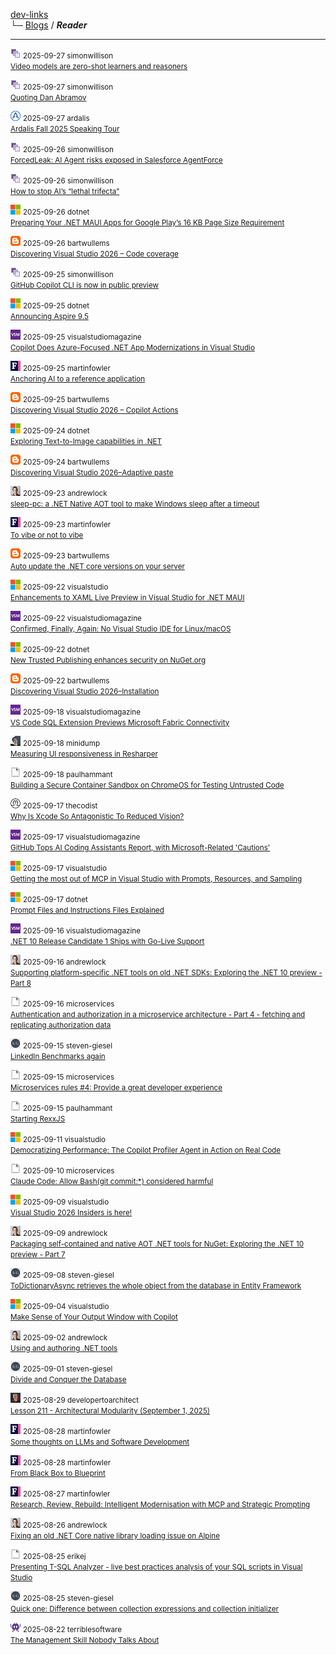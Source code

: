 
[dev-links](../README.md#content)  
└─ [Blogs](../README.md#blogs) / ***Reader***  

* * *

![icon](../favicons/simonwillison.png) <small>2025-09-27 simonwillison</small>  
<small>[Video models are zero-shot learners and reasoners](https://simonwillison.net/2025/Sep/27/video-models-are-zero-shot-learners-and-reasoners/#atom-everything)</small>

![icon](../favicons/simonwillison.png) <small>2025-09-27 simonwillison</small>  
<small>[Quoting Dan Abramov](https://simonwillison.net/2025/Sep/27/dan-abramov/#atom-everything)</small>

![icon](../favicons/ardalis.png) <small>2025-09-27 ardalis</small>  
<small>[Ardalis Fall 2025 Speaking Tour](https://ardalis.com/ardalis-fall-2025-speaking-tour/)</small>

![icon](../favicons/simonwillison.png) <small>2025-09-26 simonwillison</small>  
<small>[ForcedLeak: AI Agent risks exposed in Salesforce AgentForce](https://simonwillison.net/2025/Sep/26/agentforce/#atom-everything)</small>

![icon](../favicons/simonwillison.png) <small>2025-09-26 simonwillison</small>  
<small>[How to stop AI’s “lethal trifecta”](https://simonwillison.net/2025/Sep/26/how-to-stop-ais-lethal-trifecta/#atom-everything)</small>

![icon](../favicons/microsoft.png) <small>2025-09-26 dotnet</small>  
<small>[Preparing Your .NET MAUI Apps for Google Play’s 16 KB Page Size Requirement](https://devblogs.microsoft.com/dotnet/maui-google-play-16-kb-page-size-support/)</small>

![icon](../favicons/blogspot.png) <small>2025-09-26 bartwullems</small>  
<small>[Discovering Visual Studio 2026 – Code coverage](https://bartwullems.blogspot.com/2025/09/discovering-visual-studio-2026-code.html)</small>

![icon](../favicons/simonwillison.png) <small>2025-09-25 simonwillison</small>  
<small>[GitHub Copilot CLI is now in public preview](https://simonwillison.net/2025/Sep/25/github-copilot-cli/#atom-everything)</small>

![icon](../favicons/microsoft.png) <small>2025-09-25 dotnet</small>  
<small>[Announcing Aspire 9.5](https://devblogs.microsoft.com/dotnet/announcing-dotnet-aspire-95/)</small>

![icon](../favicons/visualstudiomagazine.png) <small>2025-09-25 visualstudiomagazine</small>  
<small>[Copilot Does Azure-Focused .NET App Modernizations in Visual Studio](https://visualstudiomagazine.com/Articles/2025/09/25/Copilot-Does-Azure-Focused-NET-App-Modernizations-in-Visual-Studio.aspx)</small>

![icon](../favicons/martinfowler.png) <small>2025-09-25 martinfowler</small>  
<small>[Anchoring AI to a reference application](https://martinfowler.com/articles/exploring-gen-ai/anchoring-to-reference.html)</small>

![icon](../favicons/blogspot.png) <small>2025-09-25 bartwullems</small>  
<small>[Discovering Visual Studio 2026 – Copilot Actions](https://bartwullems.blogspot.com/2025/09/discovering-visual-studio-2026-copilot.html)</small>

![icon](../favicons/microsoft.png) <small>2025-09-24 dotnet</small>  
<small>[Exploring Text-to-Image capabilities in .NET](https://devblogs.microsoft.com/dotnet/explore-text-to-image-dotnet/)</small>

![icon](../favicons/blogspot.png) <small>2025-09-24 bartwullems</small>  
<small>[Discovering Visual Studio 2026–Adaptive paste](https://bartwullems.blogspot.com/2025/09/discovering-visual-studio-2026adaptive.html)</small>

![icon](../favicons/andrewlock.png) <small>2025-09-23 andrewlock</small>  
<small>[sleep-pc: a .NET Native AOT tool to make Windows sleep after a timeout](https://andrewlock.net/sleep-pc-a-dotnet-tool-to-make-windows-sleep-after-a-timeout/)</small>

![icon](../favicons/martinfowler.png) <small>2025-09-23 martinfowler</small>  
<small>[To vibe or not to vibe](https://martinfowler.com/articles/exploring-gen-ai/to-vibe-or-not-vibe.html)</small>

![icon](../favicons/blogspot.png) <small>2025-09-23 bartwullems</small>  
<small>[Auto update the .NET core versions on your server](https://bartwullems.blogspot.com/2025/09/auto-update-net-core-versions-on-your.html)</small>

![icon](../favicons/microsoft.png) <small>2025-09-22 visualstudio</small>  
<small>[Enhancements to XAML Live Preview in Visual Studio for .NET MAUI](https://devblogs.microsoft.com/visualstudio/enhancements-to-xaml-live-preview-in-visual-studio-for-net-maui/)</small>

![icon](../favicons/visualstudiomagazine.png) <small>2025-09-22 visualstudiomagazine</small>  
<small>[Confirmed, Finally, Again: No Visual Studio IDE for Linux/macOS](https://visualstudiomagazine.com/Articles/2025/09/22/Confirmed-Finally-Again-No-Visual-Studio-IDE-for-Linux-macOS.aspx)</small>

![icon](../favicons/microsoft.png) <small>2025-09-22 dotnet</small>  
<small>[New Trusted Publishing enhances security on NuGet.org](https://devblogs.microsoft.com/dotnet/enhanced-security-is-here-with-the-new-trust-publishing-on-nuget-org/)</small>

![icon](../favicons/blogspot.png) <small>2025-09-22 bartwullems</small>  
<small>[Discovering Visual Studio 2026–Installation](https://bartwullems.blogspot.com/2025/09/discovering-visual-studio.html)</small>

![icon](../favicons/visualstudiomagazine.png) <small>2025-09-18 visualstudiomagazine</small>  
<small>[VS Code SQL Extension Previews Microsoft Fabric Connectivity](https://visualstudiomagazine.com/Articles/2025/09/18/VS-Code-SQL-Extension-Previews-Microsoft-Fabric-Connectivity.aspx)</small>

![icon](../favicons/minidump.png) <small>2025-09-18 minidump</small>  
<small>[Measuring UI responsiveness in Resharper](https://minidump.net/measuring-ui-responsiveness/)</small>

![icon](../favicons/blank.png) <small>2025-09-18 paulhammant</small>  
<small>[Building a Secure Container Sandbox on ChromeOS for Testing Untrusted Code](https://paulhammant.com/2025/09/18/workstation-sandbox-blues/)</small>

![icon](../favicons/thecodist.png) <small>2025-09-17 thecodist</small>  
<small>[Why Is Xcode So Antagonistic To Reduced Vision?](https://thecodist.com/why-is-xcode-so-antagonistic-to-reduced-vision/)</small>

![icon](../favicons/visualstudiomagazine.png) <small>2025-09-17 visualstudiomagazine</small>  
<small>[GitHub Tops AI Coding Assistants Report, with Microsoft-Related 'Cautions'](https://visualstudiomagazine.com/Articles/2025/09/17/Report-GitHub-Tops-AI-Coding-Assistants-with-Microsoft-Related-Cautions.aspx)</small>

![icon](../favicons/microsoft.png) <small>2025-09-17 visualstudio</small>  
<small>[Getting the most out of MCP in Visual Studio with Prompts, Resources, and Sampling](https://devblogs.microsoft.com/visualstudio/mcp-prompts-resources-sampling/)</small>

![icon](../favicons/microsoft.png) <small>2025-09-17 dotnet</small>  
<small>[Prompt Files and Instructions Files Explained](https://devblogs.microsoft.com/dotnet/prompt-files-and-instructions-files-explained/)</small>

![icon](../favicons/visualstudiomagazine.png) <small>2025-09-16 visualstudiomagazine</small>  
<small>[.NET 10 Release Candidate 1 Ships with Go-Live Support](https://visualstudiomagazine.com/Articles/2025/09/16/NET-10-RC-1-Ships-with-Go-Live-Support.aspx)</small>

![icon](../favicons/andrewlock.png) <small>2025-09-16 andrewlock</small>  
<small>[Supporting platform-specific .NET tools on old .NET SDKs: Exploring the .NET 10 preview - Part 8](https://andrewlock.net/exploring-dotnet-10-preview-features-8-supporting-platform-specific-dotnet-tools-on-old-sdks/)</small>

![icon](../favicons/blank.png) <small>2025-09-16 microservices</small>  
<small>[Authentication and authorization in a microservice architecture - Part 4 - fetching and replicating authorization data](http://microservices.io//post/architecture/2025/09/16/microservices-authn-authz-part-4-authorization-using-fetch-and-replicate.html)</small>

![icon](../favicons/steven-giesel.png) <small>2025-09-15 steven-giesel</small>  
<small>[LinkedIn Benchmarks again](https://steven-giesel.com/blogPost/06cb9eb9-927e-4bc6-a68a-1471288b9609)</small>

![icon](../favicons/blank.png) <small>2025-09-15 microservices</small>  
<small>[Microservices rules #4: Provide a great developer experience](http://microservices.io//post/architecture/2025/09/15/premium-microservices-rules-4-provide-a-great-developer-experience.html)</small>

![icon](../favicons/blank.png) <small>2025-09-15 paulhammant</small>  
<small>[Starting RexxJS](https://paulhammant.com/2025/09/15/starting-rexxjs/)</small>

![icon](../favicons/microsoft.png) <small>2025-09-11 visualstudio</small>  
<small>[Democratizing Performance: The Copilot Profiler Agent in Action on Real Code](https://devblogs.microsoft.com/visualstudio/copilot-profiler-agent-visual-studio/)</small>

![icon](../favicons/blank.png) <small>2025-09-10 microservices</small>  
<small>[Claude Code: Allow Bash(git commit:\*) considered harmful](http://microservices.io//post/genaidevelopment/2025/09/10/allow-git-commit-considered-harmful.html)</small>

![icon](../favicons/microsoft.png) <small>2025-09-09 visualstudio</small>  
<small>[Visual Studio 2026 Insiders is here!](https://devblogs.microsoft.com/visualstudio/visual-studio-2026-insiders-is-here/)</small>

![icon](../favicons/andrewlock.png) <small>2025-09-09 andrewlock</small>  
<small>[Packaging self-contained and native AOT .NET tools for NuGet: Exploring the .NET 10 preview - Part 7](https://andrewlock.net/exploring-dotnet-10-preview-features-7-packaging-self-contained-and-native-aot-dotnet-tools-for-nuget/)</small>

![icon](../favicons/steven-giesel.png) <small>2025-09-08 steven-giesel</small>  
<small>[ToDictionaryAsync retrieves the whole object from the database in Entity Framework](https://steven-giesel.com/blogPost/1af57355-7978-40e6-a0f1-3d0ba2c6e1bc)</small>

![icon](../favicons/microsoft.png) <small>2025-09-04 visualstudio</small>  
<small>[Make Sense of Your Output Window with Copilot](https://devblogs.microsoft.com/visualstudio/make-sense-of-your-output-window-with-copilot/)</small>

![icon](../favicons/andrewlock.png) <small>2025-09-02 andrewlock</small>  
<small>[Using and authoring .NET tools](https://andrewlock.net/using-and-authoring-dotnet-tools/)</small>

![icon](../favicons/steven-giesel.png) <small>2025-09-01 steven-giesel</small>  
<small>[Divide and Conquer the Database](https://steven-giesel.com/blogPost/c0562c02-9073-46f2-8f66-00e4ebd7c9e3)</small>

![icon](../favicons/developertoarchitect.png) <small>2025-08-29 developertoarchitect</small>  
<small>[Lesson 211 - Architectural Modularity (September 1, 2025)](http://www.developertoarchitect.com/lessons/lesson211.html)</small>

![icon](../favicons/martinfowler.png) <small>2025-08-28 martinfowler</small>  
<small>[Some thoughts on LLMs and Software Development](https://martinfowler.com/articles/202508-ai-thoughts.html)</small>

![icon](../favicons/martinfowler.png) <small>2025-08-28 martinfowler</small>  
<small>[From Black Box to Blueprint](https://martinfowler.com/articles/black-box-to-blueprint.html)</small>

![icon](../favicons/martinfowler.png) <small>2025-08-27 martinfowler</small>  
<small>[Research, Review, Rebuild: Intelligent Modernisation with MCP and Strategic Prompting](https://martinfowler.com/articles/research-review-rebuild.html)</small>

![icon](../favicons/andrewlock.png) <small>2025-08-26 andrewlock</small>  
<small>[Fixing an old .NET Core native library loading issue on Alpine](https://andrewlock.net/fixing-an-old-dotnet-core-native-library-loading-issue-on-alpine/)</small>

![icon](../favicons/blank.png) <small>2025-08-25 erikej</small>  
<small>[Presenting T-SQL Analyzer - live best practices analysis of your SQL scripts in Visual Studio](https://erikej.github.io/sql/dacfx/visualstudio/2025/08/25/dacfx-visx-rules.html)</small>

![icon](../favicons/steven-giesel.png) <small>2025-08-25 steven-giesel</small>  
<small>[Quick one: Difference between collection expressions and collection initializer](https://steven-giesel.com/blogPost/fea0b033-ccf5-4197-b62c-ffd8ca6d79c7)</small>

![icon](../favicons/terriblesoftware.png) <small>2025-08-22 terriblesoftware</small>  
<small>[The Management Skill Nobody Talks About](https://terriblesoftware.org/2025/08/22/the-management-skill-nobody-talks-about/)</small>

